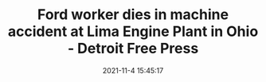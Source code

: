 ---
"title": "Ford worker dies in machine accident at Lima Engine Plant in Ohio - Detroit Free Press"
"date": "2021-11-4 15:45:17"
"feed_name": "GOOGLENEWSINDUSTRIAL"
"feed_website": "https://news.google.com/search?q=industrial%2Bincident&hl=en-US&gl=US&ceid=US:en"
"feed_rss": "https://news.google.com/rss/search?q=industrial%2Bincident&hl=en-US&gl=US&ceid=US:en"
"link": "https://www.freep.com/story/money/cars/ford/2021/11/04/lima-ford-engine-plant-ohio-death-accident/6281716001/"
"source": "{'href': 'https://www.freep.com', 'title': 'Detroit Free Press'}"
"file": "_posts/2021-1-1-fd8314d0913c06ca5e512250e660617e9c478742.md"
"accident": "1"
"drilling": "1"
"dead": "1"
"injured": "0"
"arrested": "0"
"place": "lima"
"where": "industrial site"
"causes": "machine"
"place_uri": "http://en.wikipedia.org/wiki/Lima"
---